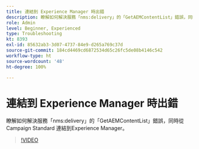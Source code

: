 ```yaml
---
title: 連結到 Experience Manager 時出錯
description: 瞭解如何解決服務「nms:delivery」的「GetAEMContentList」錯誤，同時從 Campaign Standard 連結到Experience Manager。
role: Admin
level: Beginner, Experienced
type: Troubleshooting
kt: 8393
exl-id: 85632ab3-3d07-4737-84e9-d265a769c37d
source-git-commit: 184cd4469cd6872534d65c26fc5de08b4146c542
workflow-type: ht
source-wordcount: '48'
ht-degree: 100%

---
```


# 連結到 Experience Manager 時出錯

瞭解如何解決服務「nms:delivery」的「GetAEMContentList」錯誤，同時從 Campaign Standard 連結到Experience Manager。

>[!VIDEO](https://video.tv.adobe.com/v/335897?quality=12)
